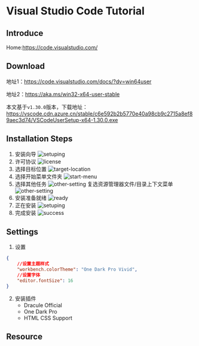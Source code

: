 # Visual Studio Code Tutorial

## Introduce

Home:https://code.visualstudio.com/
## Download
地址1：https://code.visualstudio.com/docs/?dv=win64user

地址2：https://aka.ms/win32-x64-user-stable

本文基于`v1.30.0`版本，下载地址：
https://vscode.cdn.azure.cn/stable/c6e592b2b5770e40a98cb9c2715a8ef89aec3d74/VSCodeUserSetup-x64-1.30.0.exe

## Installation Steps
1. 安装向导
![setuping](image/vscode-1.png)
2. 许可协议
![license](image/vscode-2.png)
3. 选择目标位置
![target-location](image/vscode-3.png)
4. 选择开始菜单文件夹
![start-menu](image/vscode-4.png)
5. 选择其他任务
![other-setting](image/vscode-5.png)
复选资源管理器文件/目录上下文菜单
![other-setting](image/vscode-5.1.png)
6. 安装准备就绪
![ready](image/vscode-6.png)
7. 正在安装
![setuping](image/vscode-7.png)
8. 完成安装
![success](image/vscode-8.png)
## Settings
1. 设置
```json
{
    //设置主题样式
    "workbench.colorTheme": "One Dark Pro Vivid",
    //设置字体
    "editor.fontSize": 16
}
```
2. 安装插件
    - Dracule Official
    - One Dark Pro
    - HTML CSS Support
## Resource